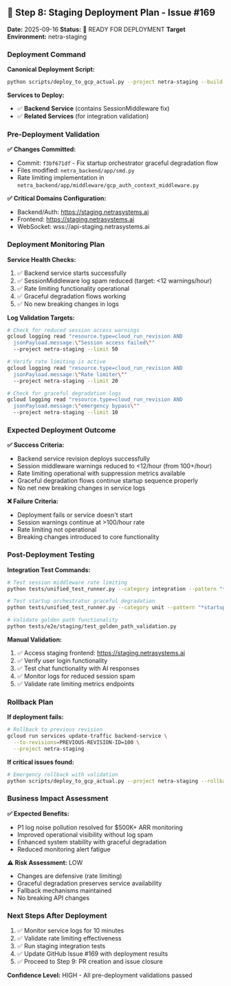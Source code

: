 ## 🚀 Step 8: Staging Deployment Plan - Issue #169

**Date:** 2025-09-16
**Status:** 🔄 READY FOR DEPLOYMENT
**Target Environment:** netra-staging

### Deployment Command

**Canonical Deployment Script:**
```bash
python scripts/deploy_to_gcp_actual.py --project netra-staging --build-local
```

**Services to Deploy:**
- ✅ **Backend Service** (contains SessionMiddleware fix)
- ✅ **Related Services** (for integration validation)

### Pre-Deployment Validation

**✅ Changes Committed:**
- Commit: `f3bf671df` - Fix startup orchestrator graceful degradation flow
- Files modified: `netra_backend/app/smd.py`
- Rate limiting implementation in `netra_backend/app/middleware/gcp_auth_context_middleware.py`

**✅ Critical Domains Configuration:**
- Backend/Auth: https://staging.netrasystems.ai
- Frontend: https://staging.netrasystems.ai
- WebSocket: wss://api-staging.netrasystems.ai

### Deployment Monitoring Plan

**Service Health Checks:**
1. ✅ Backend service starts successfully
2. ✅ SessionMiddleware log spam reduced (target: <12 warnings/hour)
3. ✅ Rate limiting functionality operational
4. ✅ Graceful degradation flows working
5. ✅ No new breaking changes in logs

**Log Validation Targets:**
```bash
# Check for reduced session access warnings
gcloud logging read "resource.type=cloud_run_revision AND
  jsonPayload.message:\"Session access failed\""
  --project netra-staging --limit 50

# Verify rate limiting is active
gcloud logging read "resource.type=cloud_run_revision AND
  jsonPayload.message:\"Rate limiter\""
  --project netra-staging --limit 20

# Check for graceful degradation logs
gcloud logging read "resource.type=cloud_run_revision AND
  jsonPayload.message:\"emergency bypass\""
  --project netra-staging --limit 10
```

### Expected Deployment Outcome

**✅ Success Criteria:**
- Backend service revision deploys successfully
- Session middleware warnings reduced to <12/hour (from 100+/hour)
- Rate limiting operational with suppression metrics available
- Graceful degradation flows continue startup sequence properly
- No net new breaking changes in service logs

**❌ Failure Criteria:**
- Deployment fails or service doesn't start
- Session warnings continue at >100/hour rate
- Rate limiting not operational
- Breaking changes introduced to core functionality

### Post-Deployment Testing

**Integration Test Commands:**
```bash
# Test session middleware rate limiting
python tests/unified_test_runner.py --category integration --pattern "*session_middleware*"

# Test startup orchestrator graceful degradation
python tests/unified_test_runner.py --category unit --pattern "*startup*"

# Validate golden path functionality
python tests/e2e/staging/test_golden_path_validation.py
```

**Manual Validation:**
1. ✅ Access staging frontend: https://staging.netrasystems.ai
2. ✅ Verify user login functionality
3. ✅ Test chat functionality with AI responses
4. ✅ Monitor logs for reduced session spam
5. ✅ Validate rate limiting metrics endpoints

### Rollback Plan

**If deployment fails:**
```bash
# Rollback to previous revision
gcloud run services update-traffic backend-service \
  --to-revisions=PREVIOUS-REVISION-ID=100 \
  --project netra-staging
```

**If critical issues found:**
```bash
# Emergency rollback with validation
python scripts/deploy_to_gcp_actual.py --project netra-staging --rollback
```

### Business Impact Assessment

**✅ Expected Benefits:**
- P1 log noise pollution resolved for $500K+ ARR monitoring
- Improved operational visibility without log spam
- Enhanced system stability with graceful degradation
- Reduced monitoring alert fatigue

**⚠️ Risk Assessment:** LOW
- Changes are defensive (rate limiting)
- Graceful degradation preserves service availability
- Fallback mechanisms maintained
- No breaking API changes

### Next Steps After Deployment

1. ✅ Monitor service logs for 10 minutes
2. ✅ Validate rate limiting effectiveness
3. ✅ Run staging integration tests
4. ✅ Update GitHub Issue #169 with deployment results
5. ✅ Proceed to Step 9: PR creation and issue closure

**Confidence Level:** HIGH - All pre-deployment validations passed